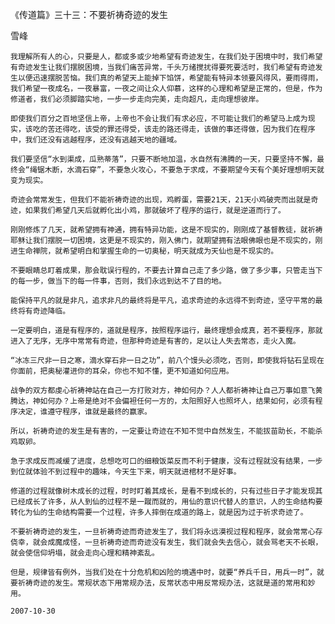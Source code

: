 《传道篇》三十三：不要祈祷奇迹的发生

雪峰


    我理解所有人的心，只要是人，都或多或少地希望有奇迹发生，在我们处于困境中时，我们希望有奇迹发生让我们摆脱困境，当我们痛苦异常，千头万绪搅扰得要死要活时，我们希望有奇迹发生以便迅速摆脱苦恼。我们真的希望天上能掉下馅饼，希望能有特异本领要风得风，要雨得雨，我们希望一夜成名，一夜暴富，一夜之间让众人仰慕，这样的心理和希望是正常的，但是，作为修道者，我们必须脚踏实地，一步一步走向完美，走向超凡，走向理想彼岸。

    即使我们百分之百地坚信上帝，上帝也不会让我们有求必应，不可能让我们的希望马上成为现实，该吃的苦还得吃，该受的罪还得受，该走的路还得走，该做的事还得做，因为我们在程序中，我们还没有逃越程序，还没有逃越天地的疆域。

    我们要坚信“水到渠成，瓜熟蒂落”，只要不断地加温，水自然有沸腾的一天，只要坚持不懈，最终会“绳锯木断，水滴石穿”，不要急火攻心，不要急于求成，不要期望今天有个美好理想明天就变为现实。

    奇迹会常常发生，但我们不能祈祷奇迹的出现，鸡孵蛋，需要21天，21天小鸡破壳而出就是奇迹，如果我们希望几天后就孵化出小鸡，那就破坏了程序的运行，就是逆道而行了。

    刚刚修炼了几天，就希望拥有神通，拥有特异功能，这是不现实的，刚刚成了基督教徒，就祈祷耶稣让我们摆脱一切困境，这更是不现实的，刚入佛门，就期望拥有法眼佛眼也是不现实的，刚进生命禅院，就希望明白和掌握生命的一切奥秘，明天就成为天仙也是不现实的。

    不要眼睛总盯着成果，那会耽误行程的，不要去计算自己走了多少路，做了多少事，只管走当下的每一步，做当下的每一件事，否则，我们永远到达不了目的地。

    能保持平凡的就是非凡，追求非凡的最终将是平凡，追求奇迹的永远得不到奇迹，坚守平常的最终将有奇迹降临。

    一定要明白，道是有程序的，道就是程序，按照程序运行，最终理想会成真，若不要程序，那就进入了无序，无序中常常有奇迹，但那种奇迹是有害的，足以让人失去常态，走火入魔。

    “冰冻三尺非一日之寒，滴水穿石非一日之功”，前八个馒头必须吃，否则，即使我将钻石呈现在你面前，把奥秘灌进你的耳朵，你也不知不懂，更不知道如何应用。

    战争的双方都虔心祈祷神站在自己一方打败对方，神如何办？人人都祈祷神让自己万事如意飞黄腾达，神如何办？上帝是绝对不会偏袒任何一方的，太阳照好人也照坏人，结果如何，必须有程序决定，谁遵守程序，谁就是最终的赢家。

    所以，祈祷奇迹的发生是有害的，一定要让奇迹在不知不觉中自然发生，不能拔苗助长，不能杀鸡取卵。

    急于求成反而减缓了进度，总想吃可口的细粮饭菜反而不利于健康，没有过程就没有结果，一步到位就体验不到过程中的趣味，今天生下来，明天就进棺材不是好事。

    修道的过程就像树木成长的过程，时时盯着其成长，是看不到成长的，只有过些日子才能发现其已经成长了许多，从人到仙的过程不是一蹴而就的，用仙的意识代替人的意识，人的生命结构要转化为仙的生命结构需要一个过程，许多人摔倒在成道的路上，就是因为过于祈求奇迹了。

    不要祈祷奇迹的发生，一旦祈祷奇迹而奇迹发生了，我们将永远漠视过程和程序，就会常常心存侥幸，就会成魔成怪，一旦祈祷奇迹而奇迹没有发生，我们就会失去信心，就会骂老天不长眼，就会使信仰坍塌，就会走向心理和精神紊乱。

    但是，规律皆有例外，当我们处在十分危机和凶险的境遇中时，就要“养兵千日，用兵一时”，就要祈祷奇迹的发生。常规状态下用常规办法，反常状态中用反常规办法，这就是道的常用和妙用。

    2007-10-30




